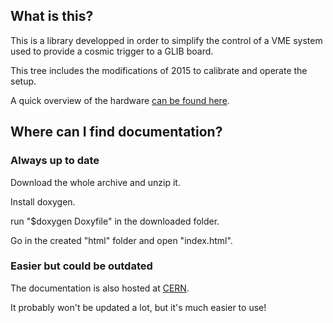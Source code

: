 ## What is this?

This is a library developped in order to simplify the control of a VME system used to provide a cosmic trigger to a GLIB board.

This tree includes the modifications of 2015 to calibrate and operate the setup.

A quick overview of the hardware [can be found here](https://dl.dropboxusercontent.com/u/33459975/cosmicTrigger/DocHardware.pdf).

## Where can I find documentation?

### Always up to date

Download the whole archive and unzip it.

Install doxygen.

run "$doxygen Doxyfile" in the downloaded folder.

Go in the created "html" folder and open "index.html".

### Easier but could be outdated

The documentation is also hosted at [CERN](http://delcourt.web.cern.ch/delcourt/CosmicTrigger/doc/).

It probably won't be updated a lot, but it's much easier to use!